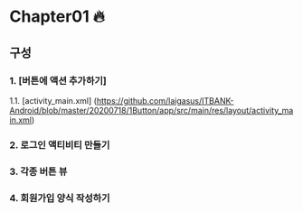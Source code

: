# Chapter01 :fire:
## 구성 ##
### 1. [버튼에 액션 추가하기]
1.1. [activity_main.xml]
(https://github.com/laigasus/ITBANK-Android/blob/master/20200718/1Button/app/src/main/res/layout/activity_main.xml)
### 2. 로그인 액티비티 만들기
### 3. 각종 버튼 뷰
### 4. 회원가입 양식 작성하기
